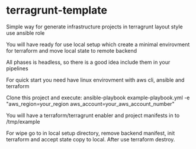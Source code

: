 # terragrunt-template
Simple way for generate infrastructure projects in terragrunt layout style use ansible role

You will have ready for use local setup which create a minimal envirovment for terraform and move local state to remote backend

All phases is headless, so there is a good idea include them in your pipelines

For quick start you need have linux envirovment with aws cli, ansible and terraform

Clone this project and execute:
    ansible-playbook example-playbook.yml -e "aws_region=your_region aws_account=your_aws_account_number"

You will have a terraform/terragrunt enabler and project manifests in to /tmp/example

For wipe go to in local setup directory, remove backend manifest, init terraform and accept state copy to local. After use terraform destroy.
